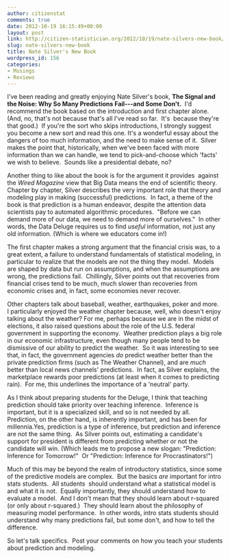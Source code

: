 ```yaml
---
author: citizenstat
comments: true
date: 2012-10-19 16:15:49+00:00
layout: post
link: http://citizen-statistician.org/2012/10/19/nate-silvers-new-book/
slug: nate-silvers-new-book
title: Nate Silver's New Book
wordpress_id: 156
categories:
- Musings
- Reviews
---
```


I've been reading and greatly enjoying Nate Silver's book, **The Signal and the Noise: Why So Many Predictions Fail---and Some Don't.**  I'd recommend the book based on the introduction and first chapter alone. (And, no, that's not because that's all I've read so far.  It's  because they're that good.)  If you're the sort who skips introductions, I strongly suggest you become a new sort and read this one. It's a wonderful essay about the dangers of too much information, and the need to make sense of it.  Silver makes the point that, historically, when we've been faced with more information than we can handle, we tend to pick-and-choose which 'facts' we wish to believe.  Sounds like a presidential debate, no?

Another thing to like about the book is for the argument it provides  against the _Wired Magazine_ view that Big Data means the end of scientific theory.  Chapter by chapter, Silver describes the very important role that theory and modeling play in making (successful) predictions.  In fact, a theme of the book is that prediction is a human endeavor, despite the attention data scientists pay to automated algorithmic procedures.  "Before we can demand more of our data, we need to demand more of ourselves."  In other words, the Data Deluge requires us to find _useful_ information, not just any old information. (Which is where we educators come in!)

The first chapter makes a strong argument that the financial crisis was, to a great extent, a failure to understand fundamentals of statistical modeling, in particular to realize that the models are not the thing they model.  Models are shaped by data but run on assumptions, and when the assumptions are wrong, the predictions fail.  Chillingly, Silver points out that recoveries from financial crises tend to be much, much slower than recoveries from economic crises and, in fact, some economies never recover.

Other chapters talk about baseball, weather, earthquakes, poker and more.  I particularly enjoyed the weather chapter because, well, who doesn't enjoy talking about the weather? For me, perhaps because we are in the midst of elections, it also raised questions about the role of the U.S. federal government in supporting the economy.  Weather prediction plays a big role in our economic infrastructure, even though many people tend to be dismissive of our ability to predict the weather.  So it was interesting to see that, in fact, the government agencies _do_ predict weather better than the private prediction firms (such as The Weather Channel), and are _much_ better than local news channels' predictions.  In fact, as Silver explains, the marketplace rewards poor predictions (at least when it comes to predicting rain).  For me, this underlines the importance of a 'neutral' party.

As I think about preparing students for the Deluge, I think that teaching prediction should take priority over teaching inference.  Inference is important, but it is a specialized skill, and so is not needed by all.  Prediction, on the other hand, is inherently important, and has been for millennia.Yes, prediction is a type of inference, but prediction and inference are not the same thing.  As Silver points out, estimating a candidate's support for president is different from predicting whether or not the candidate will win. (Which leads me to propose a new slogan: "Prediction: Inference for Tomorrow!"  Or "Prediction: Inference for Procrastinators!")

Much of this may be beyond the realm of introductory statistics, since some of the predictive models are complex.  But the basics _are_ important for intro stats students.  All students  should understand what a statistical model is and what it is not.  Equally importantly, they should understand how to evaluate a model.  And I don't mean that they should learn about r-squared (or only about r-squared.)  They should learn about the philosophy of measuring model performance.  In other words, intro stats students should understand why many predictions fail, but some don't, and how to tell the difference.

So let's talk specifics.  Post your comments on how you teach your students about prediction and modeling.
